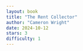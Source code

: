 ```yaml
---
layout: book
title: "The Rent Collector"
author: "Cameron Wright"
date: 2024-10-12
stars: 3
difficulty: 1
---
```

